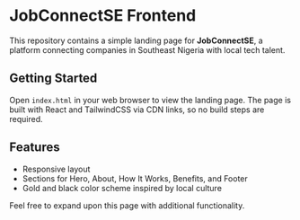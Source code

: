 # JobConnectSE Frontend

This repository contains a simple landing page for **JobConnectSE**, a platform connecting companies in Southeast Nigeria with local tech talent.

## Getting Started

Open `index.html` in your web browser to view the landing page. The page is built with React and TailwindCSS via CDN links, so no build steps are required.

## Features

- Responsive layout
- Sections for Hero, About, How It Works, Benefits, and Footer
- Gold and black color scheme inspired by local culture

Feel free to expand upon this page with additional functionality.
